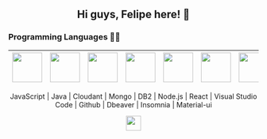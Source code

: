 <!--
**pomps10/pomps10** is a ✨ _special_ ✨ repository because its `README.md` (this file) appears on your GitHub profile.

Here are some ideas to get you started:

- 🔭 I’m currently working on ...
- 🌱 I’m currently learning ...
- 👯 I’m looking to collaborate on ...
- 🤔 I’m looking for help with ...
- 💬 Ask me about ...
- 📫 How to reach me: ...
- 😄 Pronouns: ...
- ⚡ Fun fact: ...
-->

<h2 align="center">
  Hi guys, Felipe here! 👋
</h2>

### Programming Languages  :technologist:		
|<img src="https://github.com/pomps10/pomps10/blob/main/assets/js.png" width=60> | <img src="https://github.com/pomps10/pomps10/blob/main/assets/java.svg" width=60> | <img src="https://github.com/pomps10/pomps10/blob/main/assets/cloudant.png" width=60> | <img src="https://github.com/pomps10/pomps10/blob/main/assets/mongo.png" width=60> | <img src="https://github.com/pomps10/pomps10/blob/main/assets/db2.png" width=60> | <img src="https://github.com/pomps10/pomps10/blob/main/assets/node.svg" width=60> | <img src="https://github.com/pomps10/pomps10/blob/main/assets/react.svg" width=60> | <img src="https://github.com/pomps10/pomps10/blob/main/assets/vsc.png" width=60> | <img src="https://github.com/pomps10/pomps10/blob/main/assets/git.png" width=60> | <img src="https://github.com/pomps10/pomps10/blob/main/assets/dbeaver.jpg" width=60> | <img src="https://github.com/pomps10/pomps10/blob/main/assets/insomnia.png" width=60> | <img src="https://github.com/pomps10/pomps10/blob/main/assets/material%20ui.png" width=60>
|:---:|:---:|:---:|:---:|:---:|:---:|:---:|:---:|:---:|:---:|:---:|:---:|

<p align="center">
  JavaScript | Java | Cloudant | Mongo | DB2 | Node.js | React | Visual Studio Code | Github | Dbeaver | Insomnia | Material-ui 
</p>

<p align="center">  
  <a
      href="https://www.linkedin.com/in/felipe-pompeu-belinatto/" 
      alt="Felipe Pompeu Belinatto Linkedin"
      target="_blank"
    >
    <img src="https://github.com/pomps10/pomps10/blob/main/assets/linkedin.png" width=30>
  </a>
</p>

